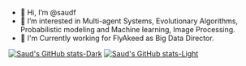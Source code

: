 - 👋 Hi, I’m @saudf
- 👀 I’m interested in Multi-agent Systems, Evolutionary Algorithms, Probabilistic modeling and Machine learning, Image Processing.
- 💼 I'm Currently working for FlyAkeed as Big Data Director.


[![Saud's GitHub stats-Dark](https://githubstats.saudf.sa/api?username=saudf&show_icons=true&theme=dark#gh-dark-mode-only)](https://github.com/anuraghazra/github-readme-stats#gh-dark-mode-only)
[![Saud's GitHub stats-Light](https://githubstats.saudf.sa/api?username=saudf&show_icons=true&theme=default#gh-light-mode-only)](https://github.com/anuraghazra/github-readme-stats#gh-light-mode-only)

<!--- 🌱 I’m currently learning ...
- 💞️ I’m looking to collaborate on ...
-->

<!---
saudf/saudf is a ✨ special ✨ repository because its `README.md` (this file) appears on your GitHub profile.
You can click the Preview link to take a look at your changes.
--->
